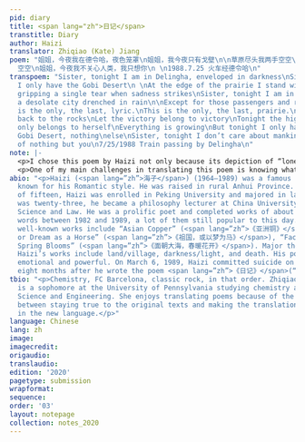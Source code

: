 ```yaml
---
pid: diary
title: <span lang="zh">日记</span>
transtitle: Diary
author: Haizi
translator: Zhiqiao (Kate) Jiang
poem: "姐姐，今夜我在德令哈，夜色笼罩\n姐姐，我今夜只有戈壁\n\n草原尽头我两手空空\n悲痛时握不住一颗泪滴\n姐姐，今夜我在德令哈\n这是雨水中一座荒凉的城\n\n除了那些路过的和居住的\n德令哈┄┄今夜\n这是唯一的，最后的，抒情。\n这是唯一的，最后的，草原。\n我把石头还给石头\n让胜利的胜利\n今夜青稞只属于她自己\n一切都在生长\n今夜我只有美丽的戈壁
  空空\n姐姐，今夜我不关心人类，我只想你\n \n1988.7.25 火车经德令哈\n"
transpoem: "Sister, tonight I am in Delingha, enveloped in darkness\nSister, tonight
  I only have the Gobi Desert\n \nAt the edge of the prairie I stand with empty hands\nBarely
  gripping a single tear when sadness strikes\nSister, tonight I am in Delingha\nIt’s
  a desolate city drenched in rain\n\nExcept for those passengers and residents,\nDelingha—tonight,\nThis
  is the only, the last, lyric.\nThis is the only, the last, prairie.\nI give rocks
  back to the rocks\nLet the victory belong to victory\nTonight the highland barley
  only belongs to herself\nEverything is growing\nBut tonight I only have the beautiful
  Gobi Desert, nothing\nelse\nSister, tonight I don’t care about mankind,\nI think
  of nothing but you\n7/25/1988 Train passing by Delingha\n"
note: |-
  <p>I chose this poem by Haizi not only because its depiction of “loneliness” deeply resonated with me, but also because of its imagery and rhythm, both of which I tried to preserve in my translation. <span lang=”zh”>《日记》 </span>(“Diary”) opens with the scene of the poet writing to his sister from the desert in a rainy and lonely night. The imagery of him standing alone facing the vast prairie just struck me when I was reading the poem for the first time. Haizi’s loneliness further develops as he describes that everything else is growing yet he owns nothing. The poem ends with my favorite line as the poet abandons his usual praise of nature and care of creatures. Rather, Haizi shows us a more personal and vulnerable side of him — a younger brother who misses his sister badly in a lonely desert.</p>
  <p>One of my main challenges in translating this poem is knowing what is important and what is not. For the second line in the second stanza, “<span lang=”zh”>悲痛时握不住一颗泪滴</span>,” some translations that I have found were stressing on translating <span lang=”zh”>颗</span>, a measure word for small round objects. But to me, the most important information in the sentence is the verb <span lang=”zh”>握</span>, which means “grip.” “Grip” is not a verb that is typically associated with tears; we normally say “wipe one’s tears.” The phrase “gripping one’s tears” includes the idea of the measure word <span lang=”zh”>颗</span> since it implies the metaphor that his teardrops are like glass balls. This imagery vividly depicts how hard the poet cries since his sadness materializes into something solid that can be grappled. “Grip” also reflects the pain that he is experiencing as he tightens his fingers and makes a fist.</p>
abio: "<p>Haizi (<span lang=”zh”>海子</span>) (1964–1989) was a famous Chinese poet
  known for his Romantic style. He was raised in rural Anhui Province. At the age
  of fifteen, Haizi was enrolled in Peking University and majored in law. When he
  was twenty-three, he became a philosophy lecturer at China University of Political
  Science and Law. He was a prolific poet and completed works of about two million
  words between 1982 and 1989, a lot of them still popular to this day. Some of Haizi’s
  well-known works include “Asian Copper” (<span lang=”zh”>《亚洲铜》</span>), “Motherland,
  or Dream as a Horse” (<span lang=”zh”>《祖国，或以梦为马》</span>), “Facing the Sea, with
  Spring Blooms” (<span lang=”zh”>《面朝大海，春暖花开》</span>). Major themes that appear in
  Haizi’s works include land/village, darkness/light, and death. His poems are expressive,
  emotional and powerful. On March 6, 1989, Haizi committed suicide on a train track,
  eight months after he wrote the poem <span lang=”zh”>《日记》</span>(“Diary”) on a train.</p>"
tbio: "<p>Chemistry, FC Barcelona, classic rock, in that order. Zhiqiao (Kate) Jiang
  is a sophomore at the University of Pennsylvania studying chemistry and Materials
  Science and Engineering. She enjoys translating poems because of the creative liberty
  between staying true to the original texts and making the translations sound natural
  in the new language.</p>"
language: Chinese
lang: zh
image: 
imagecredit: 
origaudio: 
translaudio: 
edition: '2020'
pagetype: submission
wrapformat: 
sequence: 
order: '03'
layout: notepage
collection: notes_2020
---
```

